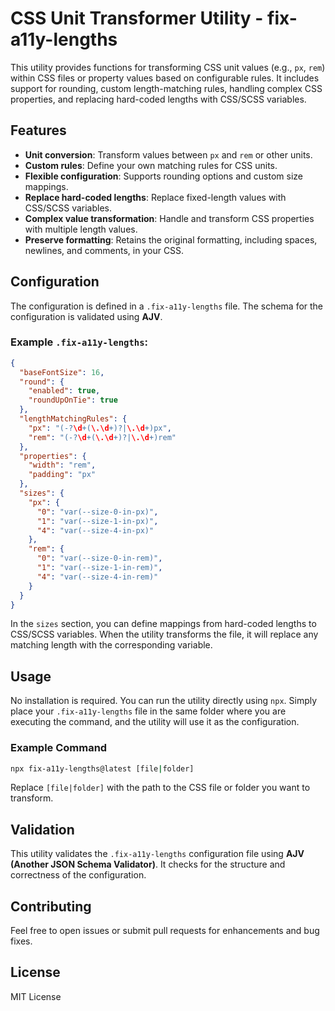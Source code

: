 
# CSS Unit Transformer Utility - fix-a11y-lengths

This utility provides functions for transforming CSS unit values (e.g., `px`, `rem`) within CSS files or property values based on configurable rules. It includes support for rounding, custom length-matching rules, handling complex CSS properties, and replacing hard-coded lengths with CSS/SCSS variables.

## Features

- **Unit conversion**: Transform values between `px` and `rem` or other units.
- **Custom rules**: Define your own matching rules for CSS units.
- **Flexible configuration**: Supports rounding options and custom size mappings.
- **Replace hard-coded lengths**: Replace fixed-length values with CSS/SCSS variables.
- **Complex value transformation**: Handle and transform CSS properties with multiple length values.
- **Preserve formatting**: Retains the original formatting, including spaces, newlines, and comments, in your CSS.

## Configuration

The configuration is defined in a `.fix-a11y-lengths` file. The schema for the configuration is validated using **AJV**.

### Example `.fix-a11y-lengths`:

```json
{
  "baseFontSize": 16,
  "round": {
    "enabled": true,
    "roundUpOnTie": true
  },
  "lengthMatchingRules": {
    "px": "(-?\d+(\.\d+)?|\.\d+)px",
    "rem": "(-?\d+(\.\d+)?|\.\d+)rem"
  },
  "properties": {
    "width": "rem",
    "padding": "px"
  },
  "sizes": {
    "px": {
      "0": "var(--size-0-in-px)",
      "1": "var(--size-1-in-px)",
      "4": "var(--size-4-in-px)"
    },
    "rem": {
      "0": "var(--size-0-in-rem)",
      "1": "var(--size-1-in-rem)",
      "4": "var(--size-4-in-rem)"
    }
  }
}
```

In the `sizes` section, you can define mappings from hard-coded lengths to CSS/SCSS variables. When the utility transforms the file, it will replace any matching length with the corresponding variable.

## Usage

No installation is required. You can run the utility directly using `npx`. Simply place your `.fix-a11y-lengths` file in the same folder where you are executing the command, and the utility will use it as the configuration.

### Example Command

```bash
npx fix-a11y-lengths@latest [file|folder]
```

Replace `[file|folder]` with the path to the CSS file or folder you want to transform.

## Validation

This utility validates the `.fix-a11y-lengths` configuration file using **AJV (Another JSON Schema Validator)**. It checks for the structure and correctness of the configuration.

## Contributing

Feel free to open issues or submit pull requests for enhancements and bug fixes.

## License

MIT License
